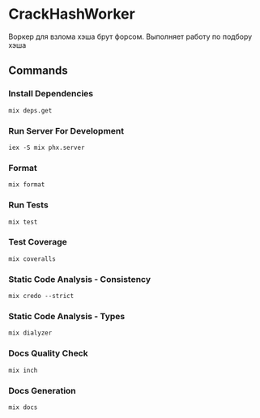 # CrackHashWorker

Воркер для взлома хэша брут форсом. Выполняет работу по подбору хэша

## Commands

### Install Dependencies

```
mix deps.get
```

### Run Server For Development

```
iex -S mix phx.server
```

### Format

```
mix format
```

### Run Tests

```
mix test
```

### Test Coverage

```
mix coveralls
```

### Static Code Analysis - Consistency

```
mix credo --strict
```

### Static Code Analysis - Types

```
mix dialyzer
```

### Docs Quality Check

```
mix inch
```

### Docs Generation

```
mix docs
```
